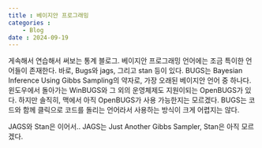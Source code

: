 ```yaml
---
title : 베이지안 프로그래밍
categories :
    - Blog
date : 2024-09-19
---
```


게속해서 연습해서 써보는 통계 블로그. 베이지안 프로그래밍 언어에는 조금 특이한 언어들이 존재한다. 바로, Bugs와 jags, 그리고 stan 등이 있다. BUGS는 Bayesian Inference Using Gibbs Sampling의 약자로, 가장 오래된 베이지안 언어 중 하나다. 윈도우에서 돌아가는 WinBUGS와 그 외의 운영체제도 지원이되는 OpenBUGS가 있다. 하지만 솔직히, 맥에서 아직 OpenBUGS가 사용 가능한지는 모르겠다. BUGS는 코드와 함께 클릭으로 코드를 돌리는 언어라서 사용하는 방식이 크게 어렵지는 않다.

JAGS와 Stan은 이어서..
JAGS는 Just Another Gibbs Sampler, Stan은 아직 모르겠다.